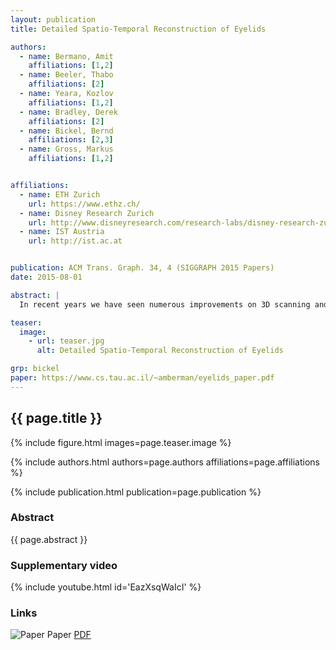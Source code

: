 ```yaml
---
layout: publication
title: Detailed Spatio-Temporal Reconstruction of Eyelids

authors:  
  - name: Bermano, Amit
    affiliations: [1,2]
  - name: Beeler, Thabo
    affiliations: [2]
  - name: Yeara, Kozlov
    affiliations: [1,2]
  - name: Bradley, Derek
    affiliations: [2]
  - name: Bickel, Bernd
    affiliations: [2,3]
  - name: Gross, Markus
    affiliations: [1,2]


affiliations:
  - name: ETH Zurich
    url: https://www.ethz.ch/
  - name: Disney Research Zurich
    url: http://www.disneyresearch.com/research-labs/disney-research-zurich/
  - name: IST Austria
    url: http://ist.ac.at


publication: ACM Trans. Graph. 34, 4 (SIGGRAPH 2015 Papers)
date: 2015-08-01

abstract: |
  In recent years we have seen numerous improvements on 3D scanning and tracking of human faces, greatly advancing the creation of digital doubles for film and video games. However, despite the high-resolution quality of the reconstruction approaches available, current methods are unable to capture one of the most important regions of the face – the eye region. In this work we present the first method for detailed spatio-temporal reconstruction of eyelids. Tracking and reconstructing eyelids is extremely challenging, as this region exhibits very complex and unique skin deformation where skin is folded under while opening the eye. Furthermore, eyelids are often only partially visible and obstructed due to selfocclusion and eyelashes. Our approach is to combine a geometric deformation model with image data, leveraging multi-view stereo, optical flow, contour tracking and wrinkle detection from local skin appearance. Our deformation model serves as a prior that enables reconstruction of eyelids even under strong self-occlusions caused by rolling and folding skin as the eye opens and closes. The output is a person-specific, time-varying eyelid reconstruction with anatomically plausible deformations. Our high-resolution detailed eyelids couple naturally with current facial performance capture approaches. As a result, our method can largely increase the fidelity of facial capture and the creation of digital doubles.

teaser:
  image:
    - url: teaser.jpg
      alt: Detailed Spatio-Temporal Reconstruction of Eyelids

grp: bickel
paper: https://www.cs.tau.ac.il/~amberman/eyelids_paper.pdf
---
```


## {{ page.title }}

{% include figure.html images=page.teaser.image %}

{% include authors.html authors=page.authors affiliations=page.affiliations %}

{% include publication.html publication=page.publication %}

### Abstract

{{ page.abstract }}

### Supplementary video

{% include youtube.html id='EazXsqWaIcI' %}

### Links

![Paper](paper.jpg) Paper [PDF]({{page.paper}})
